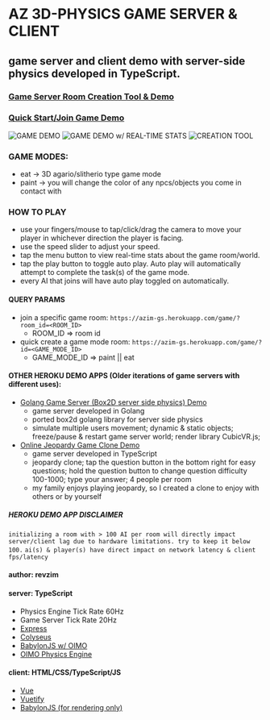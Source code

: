# AZ 3D-PHYSICS GAME SERVER & CLIENT

## game server and client demo with server-side physics developed in TypeScript.

### [Game Server Room Creation Tool & Demo](https://azim-gs.herokuapp.com/)
### [Quick Start/Join Game Demo](https://azim-gs.herokuapp.com/game/)

![GAME DEMO](https://i.imgur.com/o8QkHAt.png)
![GAME DEMO w/ REAL-TIME STATS](https://i.imgur.com/WFcnytL.png)
![CREATION TOOL](https://i.imgur.com/5nqCf2K.png)

### GAME MODES:
* eat -> 3D agario/slitherio type game mode
* paint -> you will change the color of any npcs/objects you come in contact with

### HOW TO PLAY
* use your fingers/mouse to tap/click/drag the camera to move your player in whichever direction the player is facing.
* use the speed slider to adjust your speed.
* tap the menu button to view real-time stats about the game room/world.
* tap the play button to toggle auto play. Auto play will automatically attempt to complete the task(s) of the game mode.
* every AI that joins will have auto play toggled on automatically.

#### QUERY PARAMS
* join a specific game room: `https://azim-gs.herokuapp.com/game/?room_id=<ROOM_ID>`
  * ROOM_ID => room id
* quick create a game mode room: `https://azim-gs.herokuapp.com/game/?id=<GAME_MODE_ID>`
  * GAME_MODE_ID => paint || eat

#### OTHER HEROKU DEMO APPS (Older iterations of game servers with different uses):
* [Golang Game Server (Box2D server side physics) Demo](https://az-b2d-physgs.herokuapp.com)
  * game server developed in Golang
  * ported box2d golang library for server side physics
  * simulate multiple users movement; dynamic & static objects; freeze/pause & restart game server world; render library CubicVR.js; 
* [Online Jeopardy Game Clone Demo](https://azjeopardy.herokuapp.com)
  * game server developed in TypeScript
  * jeopardy clone; tap the question button in the bottom right for easy questions; hold the question button to change question difficulty 100-1000; type your answer; 4 people per room
  * my family enjoys playing jeopardy, so I created a clone to enjoy with others or by yourself

##### *HEROKU DEMO APP DISCLAIMER*
`initializing a room with > 100 AI per room will directly impact server/client lag due to hardware limitations. try to keep it below 100.`
`ai(s) & player(s) have direct impact on network latency & client fps/latency`

#### author: revzim

#### server: TypeScript
- Physics Engine Tick Rate 60Hz
- Game Server Tick Rate 20Hz
- [Express](https://github.com/expressjs/express)
- [Colyseus](https://github.com/colyseus/colyseus)
- [BabylonJS w/ OIMO](https://github.com/BabylonJS/Babylon.js)
- [OIMO Physics Engine](https://github.com/lo-th/Oimo.js/)

#### client: HTML/CSS/TypeScript/JS
- [Vue](https://github.com/vuejs/vue)
- [Vuetify](https://github.com/vuetifyjs/vuetify)
- [BabylonJS (for rendering only)](https://github.com/BabylonJS/Babylon.js)
